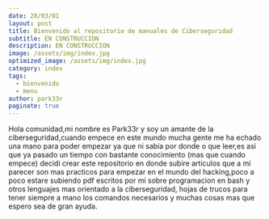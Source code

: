 ```yaml
---
date: 28/03/01
layout: post
title: Bienvenido al repositorio de manuales de Ciberseguridad
subtitle: EN CONSTRUCCION
description: EN CONSTRUCCION
image: /assets/img/index.jpg
optimized_image: /assets/img/index.jpg
category: index
tags:
  - bienvenido
  - menu
author: park33r
paginate: true
---
```

Hola comunidad,mi nombre es Park33r y soy un amante de la ciberseguridad,cuando empece en este mundo mucha gente me ha echado una mano para poder empezar ya que ni sabia por donde o que leer,es asi que ya pasado un tiempo con bastante conocimiento (mas que cuando empece) decidi crear este repositorio en donde subire articulos que a mi parecer son mas practicos para empezar en el mundo del hacking,poco a poco estare subiendo pdf escritos por mi sobre programacion en bash y otros lenguajes mas orientado a la ciberseguridad, hojas de trucos para tener siempre a mano los comandos necesarios y muchas cosas mas que espero sea de gran ayuda.




